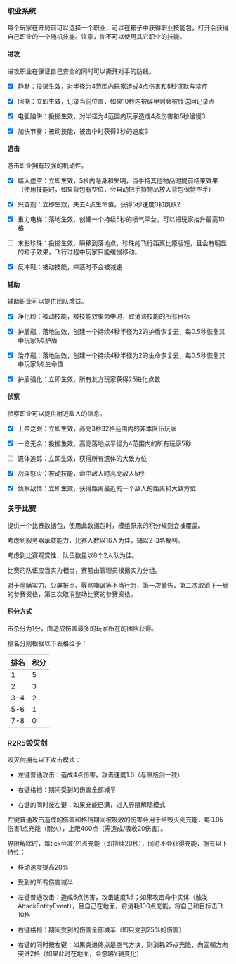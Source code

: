 ### 职业系统

每个玩家在开局前可以选择一个职业，可以在箱子中获得职业技能包，打开会获得自己职业的一个随机技能。注意，你不可以使用其它职业的技能。

#### 进攻

进攻职业在保证自己安全的同时可以撕开对手的防线。

- [x] 静默：投掷生效，对半径为4范围内玩家造成4点伤害和5秒沉默与禁疗

- [x] 回溯：立即生效，记录当前位置，如果10秒内被碎甲则会被传送回记录点

- [x] 电弧陷阱：投掷生效，对半径为4范围内玩家造成4点伤害和5秒缓慢3

- [x] 加快节奏：被动技能，被击中时获得3秒的速度3

#### 游击

游击职业拥有较强的机动性。

- [x] 踏入虚空：立即生效，5秒内隐身和失明，当手持其他物品时提前结束效果（使用技能时，如果背包有空位，会自动把手持物品放入背包保持空手）

- [x] 兴奋剂：立即生效，失去4点生命值，获得5秒速度3和跳跃2

- [x] 重力电梯：落地生效，创建一个持续5秒的喷气平台，可以把玩家抬升最高10格

- [ ] 末影珍珠：投掷生效，瞬移到落地点。珍珠的飞行距离比原版短，且会有明显的粒子效果，飞行过程中玩家只能缓慢移动。

- [x] 反冲鞋：被动技能，摔落时不会被减速

#### 辅助

辅助职业可以提供团队增益。

- [x] 净化粉：被动技能，被技能效果命中时，取消该技能的所有目标

- [x] 护盾瓶：落地生效，创建一个持续4秒半径为2的护盾恢复云，每0.5秒恢复其中玩家1点护盾

- [x] 治疗瓶：落地生效，创建一个持续4秒半径为2的生命恢复云，每0.5秒恢复其中玩家1点生命值

- [x] 护盾强化：立即生效，所有友方玩家获得25进化点数

#### 侦察

侦察职业可以提供附近敌人的信息。

- [x] 上帝之眼：立即生效，高亮3秒32格范围内的非本队伍玩家

- [x] 一览无余：投掷生效，高亮落地点半径为4范围内的所有玩家5秒

- [ ] 遗体追踪：立即生效，获得所有遗体的大致方位

- [x] 战斗怒火：被动技能，命中敌人时高亮敌人5秒

- [x] 侦察敌情：立即生效，获得距离最近的一个敌人的距离和大致方位

### 关于比赛

提供一个比赛数据包，使用此数据包时，模组原来的积分规则会被覆盖。

考虑到服务器承载能力，比赛人数以16人为佳，辅以2-3名裁判。

考虑到比赛观赏性，队伍数量以8个2人队为佳。

比赛的队伍应当实力相当，赛前由管理员根据实力分组。

对于隐瞒实力、公屏报点、辱骂嘲讽等不当行为，第一次警告，第二次取消下一局的参赛资格，第三次取消整场比赛的参赛资格。

#### 积分方式

击杀分为1分，由造成伤害最多的玩家所在的团队获得。

排名分则根据以下表格给予：

| 排名  | 积分  |
| --- | --- |
| 1   | 5   |
| 2   | 3   |
| 3-4 | 2   |
| 5-6 | 1   |
| 7-8 | 0   |

### R2R5毁灭剑

毁灭剑拥有以下攻击模式：

- 左键普通攻击：造成4点伤害，攻击速度1.6（与原版剑一致）

- 右键格挡：期间受到的伤害全部减半

- 右键的同时按左键：如果充能已满，进入界限解除模式

左键普通攻击造成的伤害和格挡期间被吸收的伤害会用于给毁灭剑充能，每0.05伤害1点充能（耐久），上限400点（需造成/吸收20伤害）。

界限解除时，每tick会减少1点充能（即持续20秒），同时不会获得充能，拥有以下特性：

- 移动速度提高20%

- 受到的所有伤害减半

- 左键普通攻击：造成6点伤害，攻击速度1.6；如果攻击命中实体（触发AttackEntityEvent），且自己在地面，将消耗100点充能，将自己和目标击飞10格

- 右键格挡：期间受到的伤害全部减半（即只受到25%的伤害）

- 右键的同时按左键：如果突进终点是空气方块，则消耗25点充能，向面朝方向突进2格（如果此时在地面，会忽略Y轴变化）
